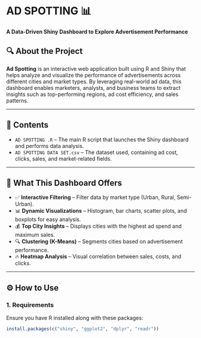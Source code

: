 # AD SPOTTING 📊  
**A Data-Driven Shiny Dashboard to Explore Advertisement Performance**

## 🔍 About the Project

**Ad Spotting** is an interactive web application built using R and Shiny that helps analyze and visualize the performance of advertisements across different cities and market types. By leveraging real-world ad data, this dashboard enables marketers, analysts, and business teams to extract insights such as top-performing regions, ad cost efficiency, and sales patterns.

---

## 📂 Contents

- `AD SPOTTING .R` – The main R script that launches the Shiny dashboard and performs data analysis.
- `AD SPOTTING DATA SET.csv` – The dataset used, containing ad cost, clicks, sales, and market-related fields.

---

## 🧠 What This Dashboard Offers

- ✅ **Interactive Filtering** – Filter data by market type (Urban, Rural, Semi-Urban).
- 📊 **Dynamic Visualizations** – Histogram, bar charts, scatter plots, and boxplots for easy analysis.
- 💰 **Top City Insights** – Displays cities with the highest ad spend and maximum sales.
- 🔍 **Clustering (K-Means)** – Segments cities based on advertisement performance.
- 🔥 **Heatmap Analysis** – Visual correlation between sales, costs, and clicks.

---

## ⚙️ How to Use

### 1. Requirements

Ensure you have R installed along with these packages:
```r
install.packages(c("shiny", "ggplot2", "dplyr", "readr"))
